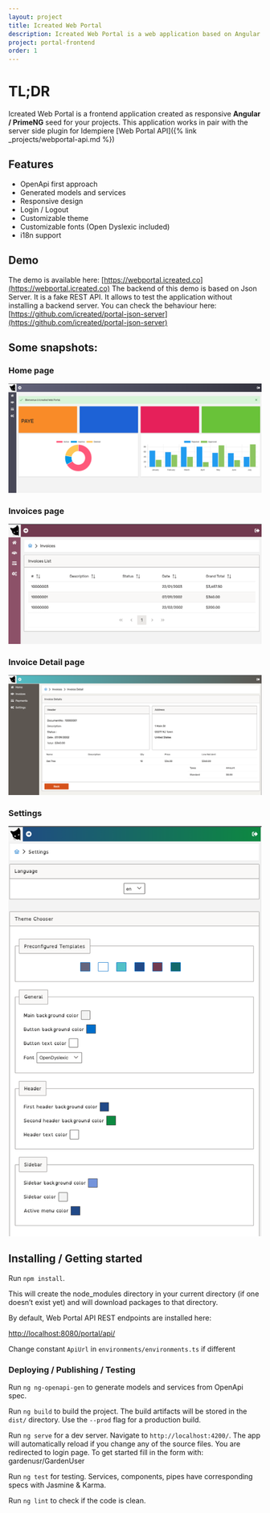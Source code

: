 ```yaml
---
layout: project
title: Icreated Web Portal
description: Icreated Web Portal is a web application based on Angular and PrimeNG frameworks that allows users to create and manage their own web front-end business logic.
project: portal-frontend
order: 1
---
```


# TL;DR

Icreated Web Portal is a frontend application created as responsive **Angular / PrimeNG** seed for your projects.
This application works in pair with the server side plugin for Idempiere [Web Portal API]({% link _projects/webportal-api.md %})

## Features
- OpenApi first approach
- Generated models and services
- Responsive design
- Login / Logout
- Customizable theme
- Customizable fonts (Open Dyslexic included)
- i18n support

## Demo
The demo is available here: [https://webportal.icreated.co](https://webportal.icreated.co)
The backend of this demo is based on Json Server. It is a fake REST API. It allows to test the application without installing a backend server. You can check the behaviour here: [https://github.com/icreated/portal-json-server](https://github.com/icreated/portal-json-server)

## Some snapshots:

### Home page

![Portal Home](/assets/images/projects/webportal/screenshot_home.png?raw=true "Portal Home")

### Invoices page

![Portal Invoices](/assets/images/projects/webportal/screenshot_invoices.png?raw=true "Portal Invoices")

### Invoice Detail page

![Portal Invoice Detail](/assets/images/projects/webportal/screenshot_invoice_detail.png?raw=true "Portal Invoice Detail")


### Settings

![Settings](/assets/images/projects/webportal/screenshot_settings.png?raw=true "Settings")


## Installing / Getting started

Run `npm install`.

This will create the node_modules directory in your current directory (if one doesn’t exist yet) and will download packages to that directory.


By default, Web Portal API REST endpoints are installed here:

[http://localhost:8080/portal/api/](http://localhost:8080/portal/api/)

Change constant `ApiUrl` in `environments/environments.ts` if different



### Deploying / Publishing / Testing

Run `ng ng-openapi-gen` to generate models and services from OpenApi spec.

Run `ng build` to build the project. The build artifacts will be stored in the `dist/` directory. Use the `--prod` flag for a production build.

Run `ng serve` for a dev server. Navigate to `http://localhost:4200/`. The app will automatically reload if you change any of the source files.
You are redirected to login page. To get started fill in the form with: gardenusr/GardenUser

Run `ng test` for testing. Services, components, pipes have corresponding specs with Jasmine & Karma.

Run `ng lint` to check if the code is clean.


